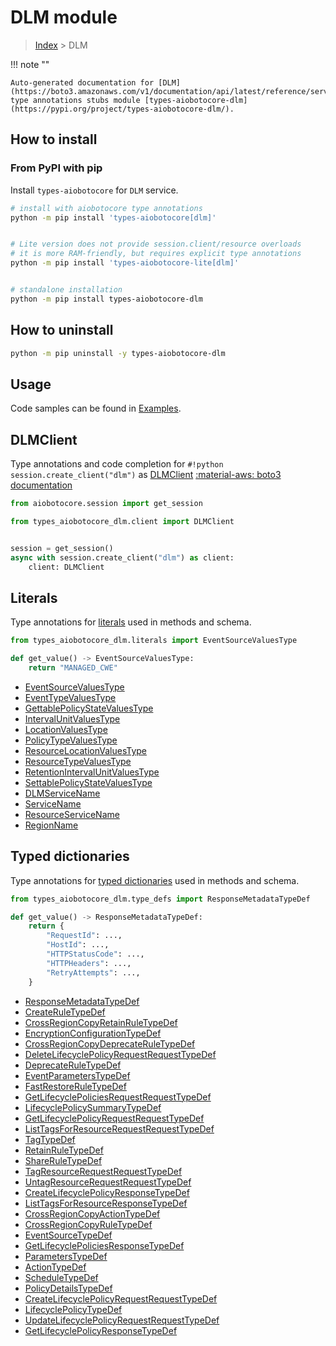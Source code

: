 # DLM module

> [Index](../README.md) > DLM


!!! note ""

    Auto-generated documentation for [DLM](https://boto3.amazonaws.com/v1/documentation/api/latest/reference/services/dlm.html#DLM)
    type annotations stubs module [types-aiobotocore-dlm](https://pypi.org/project/types-aiobotocore-dlm/).

## How to install



### From PyPI with pip

Install `types-aiobotocore` for `DLM` service.

```bash
# install with aiobotocore type annotations
python -m pip install 'types-aiobotocore[dlm]'


# Lite version does not provide session.client/resource overloads
# it is more RAM-friendly, but requires explicit type annotations
python -m pip install 'types-aiobotocore-lite[dlm]'


# standalone installation
python -m pip install types-aiobotocore-dlm
```



## How to uninstall

```bash
python -m pip uninstall -y types-aiobotocore-dlm
```

## Usage

Code samples can be found in [Examples](./usage.md).

## DLMClient

Type annotations and code completion for  `#!python session.create_client("dlm")` as [DLMClient](./client.md)
[:material-aws: boto3 documentation](https://boto3.amazonaws.com/v1/documentation/api/latest/reference/services/dlm.html#DLM.Client)

```python title="Usage example"
from aiobotocore.session import get_session

from types_aiobotocore_dlm.client import DLMClient


session = get_session()
async with session.create_client("dlm") as client:
    client: DLMClient
```








## Literals

Type annotations for [literals](./literals.md) used in methods and schema.

```python title="Usage example"
from types_aiobotocore_dlm.literals import EventSourceValuesType

def get_value() -> EventSourceValuesType:
    return "MANAGED_CWE"
```

- [EventSourceValuesType](./literals.md#eventsourcevaluestype)
- [EventTypeValuesType](./literals.md#eventtypevaluestype)
- [GettablePolicyStateValuesType](./literals.md#gettablepolicystatevaluestype)
- [IntervalUnitValuesType](./literals.md#intervalunitvaluestype)
- [LocationValuesType](./literals.md#locationvaluestype)
- [PolicyTypeValuesType](./literals.md#policytypevaluestype)
- [ResourceLocationValuesType](./literals.md#resourcelocationvaluestype)
- [ResourceTypeValuesType](./literals.md#resourcetypevaluestype)
- [RetentionIntervalUnitValuesType](./literals.md#retentionintervalunitvaluestype)
- [SettablePolicyStateValuesType](./literals.md#settablepolicystatevaluestype)
- [DLMServiceName](./literals.md#dlmservicename)
- [ServiceName](./literals.md#servicename)
- [ResourceServiceName](./literals.md#resourceservicename)
- [RegionName](./literals.md#regionname)




## Typed dictionaries

Type annotations for [typed dictionaries](./type_defs.md) used in methods and schema.

```python title="Usage example"
from types_aiobotocore_dlm.type_defs import ResponseMetadataTypeDef

def get_value() -> ResponseMetadataTypeDef:
    return {
        "RequestId": ...,
        "HostId": ...,
        "HTTPStatusCode": ...,
        "HTTPHeaders": ...,
        "RetryAttempts": ...,
    }
```

- [ResponseMetadataTypeDef](./type_defs.md#responsemetadatatypedef)
- [CreateRuleTypeDef](./type_defs.md#createruletypedef)
- [CrossRegionCopyRetainRuleTypeDef](./type_defs.md#crossregioncopyretainruletypedef)
- [EncryptionConfigurationTypeDef](./type_defs.md#encryptionconfigurationtypedef)
- [CrossRegionCopyDeprecateRuleTypeDef](./type_defs.md#crossregioncopydeprecateruletypedef)
- [DeleteLifecyclePolicyRequestRequestTypeDef](./type_defs.md#deletelifecyclepolicyrequestrequesttypedef)
- [DeprecateRuleTypeDef](./type_defs.md#deprecateruletypedef)
- [EventParametersTypeDef](./type_defs.md#eventparameterstypedef)
- [FastRestoreRuleTypeDef](./type_defs.md#fastrestoreruletypedef)
- [GetLifecyclePoliciesRequestRequestTypeDef](./type_defs.md#getlifecyclepoliciesrequestrequesttypedef)
- [LifecyclePolicySummaryTypeDef](./type_defs.md#lifecyclepolicysummarytypedef)
- [GetLifecyclePolicyRequestRequestTypeDef](./type_defs.md#getlifecyclepolicyrequestrequesttypedef)
- [ListTagsForResourceRequestRequestTypeDef](./type_defs.md#listtagsforresourcerequestrequesttypedef)
- [TagTypeDef](./type_defs.md#tagtypedef)
- [RetainRuleTypeDef](./type_defs.md#retainruletypedef)
- [ShareRuleTypeDef](./type_defs.md#shareruletypedef)
- [TagResourceRequestRequestTypeDef](./type_defs.md#tagresourcerequestrequesttypedef)
- [UntagResourceRequestRequestTypeDef](./type_defs.md#untagresourcerequestrequesttypedef)
- [CreateLifecyclePolicyResponseTypeDef](./type_defs.md#createlifecyclepolicyresponsetypedef)
- [ListTagsForResourceResponseTypeDef](./type_defs.md#listtagsforresourceresponsetypedef)
- [CrossRegionCopyActionTypeDef](./type_defs.md#crossregioncopyactiontypedef)
- [CrossRegionCopyRuleTypeDef](./type_defs.md#crossregioncopyruletypedef)
- [EventSourceTypeDef](./type_defs.md#eventsourcetypedef)
- [GetLifecyclePoliciesResponseTypeDef](./type_defs.md#getlifecyclepoliciesresponsetypedef)
- [ParametersTypeDef](./type_defs.md#parameterstypedef)
- [ActionTypeDef](./type_defs.md#actiontypedef)
- [ScheduleTypeDef](./type_defs.md#scheduletypedef)
- [PolicyDetailsTypeDef](./type_defs.md#policydetailstypedef)
- [CreateLifecyclePolicyRequestRequestTypeDef](./type_defs.md#createlifecyclepolicyrequestrequesttypedef)
- [LifecyclePolicyTypeDef](./type_defs.md#lifecyclepolicytypedef)
- [UpdateLifecyclePolicyRequestRequestTypeDef](./type_defs.md#updatelifecyclepolicyrequestrequesttypedef)
- [GetLifecyclePolicyResponseTypeDef](./type_defs.md#getlifecyclepolicyresponsetypedef)

